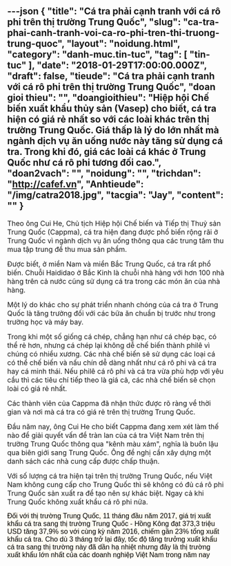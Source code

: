 ---json
{
    "title": "Cá tra phải cạnh tranh với cá rô phi trên thị trường Trung Quốc",
    "slug": "ca-tra-phai-canh-tranh-voi-ca-ro-phi-tren-thi-truong-trung-quoc",
    "layout": "noidung.html",
    "category": "danh-muc.tin-tuc",
    "tag": [
        "tin-tuc"
    ],
    "date": "2018-01-29T17:00:00.000Z",
    "draft": false,
    "tieude": "Cá tra phải cạnh tranh với cá rô phi trên thị trường Trung Quốc",
    "doan gioi thieu": "",
    "doangioithieu": "Hiệp hội Chế biến xuất khẩu thủy sản (Vasep) cho biết, cá tra hiện có giá rẻ nhất so với các loài khác trên thị trường Trung Quốc. Giá thấp là lý do lớn nhất mà ngành dịch vụ ăn uống nước này tăng sử dụng cá tra. Trong khi đó, giá các loài cá khác ở Trung Quốc như cá rô phi tương đối cao.",
    "doan2vach": "",
    "noidung": "",
    "trichdan": "http://cafef.vn",
    "Anhtieude": "/img/catra2018.jpg",
    "tacgia": "Jay",
    "__content__": ""
}
---
<p style="margin-left:0px; margin-right:0px"><span style="font-size:16px">Theo &ocirc;ng Cui He, Chủ tịch Hiệp hội Chế biến v&agrave; Tiếp thị Thuỷ sản Trung Quốc (Cappma), c&aacute; tra hiện đang được phổ biến rộng r&atilde;i ở Trung Quốc v&igrave; ng&agrave;nh dịch vụ ăn uống th&ocirc;ng qua c&aacute;c trung t&acirc;m thu mua tập trung để thu mua sản phẩm.</span></p>

<p style="margin-left:0px; margin-right:0px"><span style="font-size:16px">Được biết, ở miền Nam v&agrave; miền Bắc Trung Quốc, c&aacute; tra rất phổ biến. Chuỗi Haididao ở Bắc Kinh l&agrave; chuỗi nh&agrave; h&agrave;ng với hơn 100 nh&agrave; h&agrave;ng tr&ecirc;n cả nước cũng sử dụng c&aacute; tra trong c&aacute;c m&oacute;n ăn của nh&agrave; h&agrave;ng.</span></p>

<p style="margin-left:0px; margin-right:0px"><span style="font-size:16px">Một l&yacute; do kh&aacute;c cho sự ph&aacute;t triển nhanh ch&oacute;ng của c&aacute; tra ở Trung Quốc l&agrave; tăng trưởng đối với c&aacute;c bữa ăn chuẩn bị trước như trong trường học v&agrave; m&aacute;y bay.</span></p>

<p style="margin-left:0px; margin-right:0px"><span style="font-size:16px">Trong khi một số giống c&aacute; ch&eacute;p, chẳng hạn như c&aacute; ch&eacute;p bạc, c&oacute; thể rẻ hơn, nhưng c&aacute; ch&eacute;p lại kh&ocirc;ng dễ chế biến th&agrave;nh phil&ecirc; v&igrave; ch&uacute;ng c&oacute; nhiều xương. C&aacute;c nh&agrave; chế biến sẽ sử dụng c&aacute;c loại c&aacute; c&oacute; thể chế biến v&agrave; nấu ch&iacute;n dễ d&agrave;ng nhất như c&aacute; r&ocirc; phi v&agrave; c&aacute; tra hay c&aacute; minh th&aacute;i. Nếu phil&ecirc; c&aacute; r&ocirc; phi v&agrave; c&aacute; tra vừa ph&ugrave; hợp với y&ecirc;u cầu th&igrave; c&aacute;c ti&ecirc;u ch&iacute; tiếp theo l&agrave; gi&aacute; cả, c&aacute;c nh&agrave; chế biến sẽ chọn lo&agrave;i c&oacute; gi&aacute; rẻ nhất.</span></p>

<p style="margin-left:0px; margin-right:0px"><span style="font-size:16px">C&aacute;c th&agrave;nh vi&ecirc;n của Cappma đ&atilde; nhận thức được r&otilde; r&agrave;ng về thời gian v&agrave; nơi m&agrave; c&aacute; tra c&oacute; gi&aacute; rẻ tr&ecirc;n thị trường Trung Quốc.</span></p>

<p style="margin-left:0px; margin-right:0px"><span style="font-size:16px">Đầu năm nay, &ocirc;ng Cui He cho biết Cappma đang xem x&eacute;t l&agrave;m thế n&agrave;o để giải quyết vấn đề tr&agrave;n lan của c&aacute; tra Việt Nam tr&ecirc;n thị trường Trung Quốc th&ocirc;ng qua &quot;k&ecirc;nh m&agrave;u x&aacute;m&quot;, nghĩa l&agrave; bu&ocirc;n lậu qua bi&ecirc;n giới sang Trung Quốc. &Ocirc;ng đề nghị cần x&acirc;y dựng một danh s&aacute;ch c&aacute;c nh&agrave; cung cấp được chấp thuận.</span></p>

<p style="margin-left:0px; margin-right:0px"><span style="font-size:16px">Với số lượng c&aacute; tra hiện tại tr&ecirc;n thị trường Trung Quốc, nếu Việt Nam kh&ocirc;ng cung cấp cho Trung Quốc th&igrave; sẽ kh&ocirc;ng c&oacute; đủ c&aacute; r&ocirc; phi Trung Quốc sản xuất ra để tạo n&ecirc;n sự kh&aacute;c biệt. Ngay cả khi Trung Quốc kh&ocirc;ng xuất khẩu c&aacute; r&ocirc; phi nữa.&nbsp;</span></p>

<div style="margin-left:0px; margin-right:0px">
<div>
<p style="margin-left:0px; margin-right:0px; text-align:start"><span style="font-family:Tahoma,Geneva,sans-serif"><span style="font-size:16px"><span style="background-color:#fffbf1"><span style="color:#000000"><span style="background-color:#fffbf1">Đối với thị trường Trung Quốc,<strong>&nbsp;</strong>11 th&aacute;ng đầu năm 2017, gi&aacute; trị xuất khẩu c&aacute; tra sang thị trường Trung Quốc - Hồng K&ocirc;ng đạt 373,3 triệu USD tăng 37,9% so với c&ugrave;ng kỳ năm 2016, chiếm gần 23% tổng xuất khẩu c&aacute; tra. Cho d&ugrave; 3 th&aacute;ng trở lại đ&acirc;y, tốc độ tăng trưởng xuất khẩu c&aacute; tra sang thị trường n&agrave;y đ&atilde; dần hạ nhiệt nhưng đ&acirc;y l&agrave; thị trường xuất khẩu lớn nhất của c&aacute;c doanh nghiệp Việt Nam trong năm nay</span></span></span></span></span></p>
</div>
</div>
